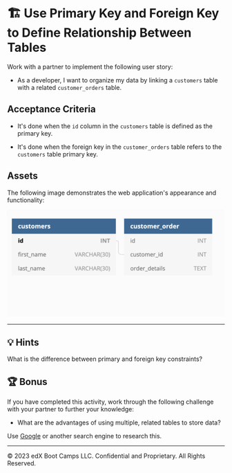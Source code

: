 # 🏗️ Use Primary Key and Foreign Key to Define Relationship Between Tables

Work with a partner to implement the following user story:

- As a developer, I want to organize my data by linking a `customers` table with a related `customer_orders` table.

## Acceptance Criteria

- It's done when the `id` column in the `customers` table is defined as the primary key.

- It's done when the foreign key in the `customer_orders` table refers to the `customers` table primary key.

## Assets

The following image demonstrates the web application's appearance and functionality:

![The schema displays a customers table and a customer_order table, each linked by the customer_id value.](./assets/image_1.png)

---

## 💡 Hints

What is the difference between primary and foreign key constraints?

## 🏆 Bonus

If you have completed this activity, work through the following challenge with your partner to further your knowledge:

- What are the advantages of using multiple, related tables to store data?

Use [Google](https://www.google.com) or another search engine to research this.

---

© 2023 edX Boot Camps LLC. Confidential and Proprietary. All Rights Reserved.
